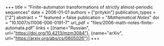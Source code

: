 +++
title = "Finite-automaton transformations of strictly almost-periodic sequences"
date = 2006-01-01
authors = ["pritykin"]
publication_types = ["2"]
abstract = ""
featured = false
publication = "*Mathematical Notes*"
doi = "10.1007/s11006-006-0191-7"
url_pdf = "files/2006-math-notes-finite-automata.pdf"
links = [{name="Russian", url="https://doi.org/10.4213/mzm3084"},
         {name="arXiv", url="https://arxiv.org/abs/cs/0605026"}]
+++

